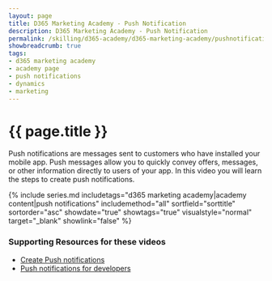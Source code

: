 ```yaml
---
layout: page
title: D365 Marketing Academy - Push Notification
description: D365 Marketing Academy - Push Notification
permalink: /skilling/d365-academy/d365-marketing-academy/pushnotification
showbreadcrumb: true
tags: 
- d365 marketing academy
- academy page
- push notifications
- dynamics
- marketing
---
```


# {{ page.title }}


Push notifications are messages sent to customers who have installed your mobile app. Push messages allow you to quickly convey offers, messages, or other information directly to users of your app. In this video you will learn the steps to create push notifications. 

{% include series.md 
    includetags="d365 marketing academy|academy content|push notifications" 
    includemethod="all" sortfield="sorttitle" sortorder="asc" 
    showdate="true" showtags="true" 
    visualstyle="normal" target="_blank" showlink="false"
%}

### Supporting Resources for these videos

* <a href="https://learn.microsoft.com/en-us/dynamics365/marketing/real-time-marketing-push-notifications" target="_blank">Create Push notifications
* <a href="https://learn.microsoft.com/en-us/dynamics365/marketing/real-time-marketing-developer-push" target="_blank">Push notifications for developers
